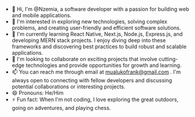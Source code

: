 - 👋  Hi, I'm @Nzemia, a software developer with a passion for building web and mobile applications.
- 👀 I'm interested in exploring new technologies, solving complex problems, and creating user-friendly and efficient software solutions.
- 🌱  I'm currently learning React Native, Next.js, Node.js, Express.js, and developing MERN stack projects. I enjoy diving deep into these frameworks and discovering best practices to build robust and scalable applications.
- 💞️ I'm looking to collaborate on exciting projects that involve cutting-edge technologies and provide opportunities for growth and learning.
- 📫 You can reach me through email at mualukofrank@gmail.com . I'm always open to connecting with fellow developers and discussing potential collaborations or interesting projects.
- 😄 Pronouns: He/Him
- ⚡ Fun fact: When I'm not coding, I love exploring the great outdoors, going on adventures, and playing chess.

<!---
Nzemia/Nzemia is a ✨ special ✨ repository because its `README.md` (this file) appears on your GitHub profile.
You can click the Preview link to take a look at your changes.
--->
